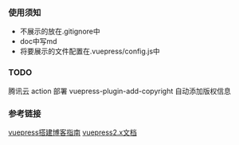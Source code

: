<!-- ---
home: true
heroImage: /hero.png
actionText: Get Started →
actionLink: /guide/
features:
- title: Simplicity First
  details: Minimal setup with markdown-centered project structure helps you focus on writing.
- title: Vue-Powered
  details: Enjoy the dev experience of Vue + webpack, use Vue components in markdown, and develop custom themes with Vue.
- title: Performant
  details: VuePress generates pre-rendered static HTML for each page, and runs as an SPA once a page is loaded.
footer: MIT Licensed | Copyright © 2018-present Evan You
--- -->


### 使用须知
* 不展示的放在.gitignore中
* doc中写md
* 将要展示的文件配置在.vuepress/config.js中

### TODO
腾讯云 action 部署
vuepress-plugin-add-copyright  自动添加版权信息

### 参考链接
[vuepress搭建博客指南](https://dong4j.github.io/views/other/guide.html)
[vuepress2.x文档](https://v2.vuepress.vuejs.org/zh/)





